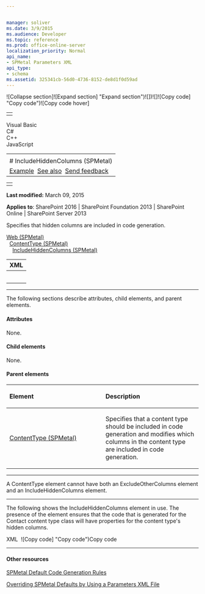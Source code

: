 ```yaml
---


manager: soliver
ms.date: 3/9/2015
ms.audience: Developer
ms.topic: reference
ms.prod: office-online-server
localization_priority: Normal
api_name:
- SPMetal Parameters XML
api_type:
- schema
ms.assetid: 325341cb-56d0-4736-8152-de8d1f0d59ad
---
```


![Collapse
section]![Expand
section] "Expand section")![]()![])![]![]()![Copy
code] "Copy code")![Copy code
hover]
<table>
<tbody>
<tr class="odd">
<td align="left"></td>
</tr>
</tbody>
</table>

Visual Basic  
C\#  
C++  
JavaScript  

<table>
<tbody>
<tr class="odd">
<td align="left"><span id="runningHeaderText"></span></td>
</tr>
<tr class="even">
<td align="left"># IncludeHiddenColumns (SPMetal)</td>
</tr>
<tr class="odd">
<td align="left"><a href="#exampleToggle">Example</a>  <a href="#seeAlsoToggle">See also</a>  <span id="headfeedbackarea" class="feedbackhead"><a href="javascript:SubmitFeedback(&#39;docthis@Microsoft.com&#39;,&#39;&#39;,&#39;&#39;,&#39;&#39;,&#39;1.0.18082.1225&#39;,&#39;%0\dThank%20you%20for%20your%20feedback.%20The%20developer%20writing%20teams%20use%20your%20feedback%20to%20improve%20documentation.%20While%20we%20are%20reviewing%20your%20feedback,%20we%20may%20send%20you%20e-mail%20to%20ask%20for%20clarification%20or%20feedback%20on%20a%20solution.%20We%20do%20not%20use%20your%20e-mail%20address%20for%20any%20other%20purpose%20and%20we%20delete%20it%20after%20we%20finish%20our%20review.%0\AFor%20further%20information%20about%20the%20privacy%20policies%20of%20Microsoft,%20please%20see%20http://privacy.microsoft.com/en-us/default.aspx.%0\A%0\d&#39;,&#39;Customer%20feedback&#39;);">Send feedback</a></span></td>
</tr>
</tbody>
</table>

<table>
<colgroup>
<col width="100%" />
</colgroup>
<tbody>
<tr class="odd">
<td align="left"></td>
</tr>
</tbody>
</table>

**Last modified:** March 09, 2015

**Applies to**: SharePoint 2016 | SharePoint Foundation 2013 |
SharePoint Online | SharePoint Server 2013

Specifies that hidden columns are included in code generation.

[Web
(SPMetal)](web-spmetal.md)</span>  
  [ContentType
(SPMetal)](contenttype-spmetal.md)</span>  
    [IncludeHiddenColumns
(SPMetal)](includehiddencolumns-spmetal.md)</span>  
<span codelanguage="xmlLang"></span>
<table>
<colgroup>
<col width="100%" />
</colgroup>
<thead>
<tr class="header">
<th align="left">XML</th>
</tr>
</thead>
<tbody>
<tr class="odd">
<td align="left"><pre><code><IncludeHiddenColumns /></code></pre></td>
</tr>
</tbody>
</table>


--------------------------------------------------------------------------------------------------------------------------------------------------------------------------------------------------------------------------------------

The following sections describe attributes, child elements, and parent
elements.

#### Attributes

None.

#### Child elements

None.

#### Parent elements

<table>
<colgroup>
<col width="50%" />
<col width="50%" />
</colgroup>
<thead>
<tr class="header">
<th align="left"><p>Element</p></th>
<th align="left"><p>Description</p></th>
</tr>
</thead>
<tbody>
<tr class="odd">
<td align="left"><p><span sdata="link"><a href="contenttype-spmetal.md">ContentType (SPMetal)</a></span></p></td>
<td align="left"><p>Specifies that a content type should be included in code generation and modifies which columns in the content type are included in code generation.</p></td>
</tr>
</tbody>
</table>


------------------------------------------------------------------------------------------------------------------------------------------------------------------------------------------

A ContentType element cannot have both an ExcludeOtherColumns element
and an IncludeHiddenColumns element.


------------------------------------------------------------------------------------------------------------------------------------------------------------------------------------------

The following shows the IncludeHiddenColumns element in use. The
presence of the element ensures that the code that is generated for the
Contact content type class will have properties for the content type's
hidden columns.

<span codelanguage="xmlLang"></span>
XML 
<span class="copyCode" onclick="CopyCode(this)"
onkeypress="CopyCode_CheckKey(this, event)"
onmouseover="ChangeCopyCodeIcon(this)"
onmouseout="ChangeCopyCodeIcon(this)" tabindex="0">![Copy
code] "Copy code")Copy code</span>
    <?xml version="1.0" encoding="utf-8"?>
    <Web AccessModifier="Internal" xmlns="http://schemas.microsoft.com/SharePoint/2009/spmetal">
      <ContentType Name="Contact" Class="Contact">
        <Column Name="ContId" Member="ContactId" />
        <Column Name="ContactName" Member="ContactName1" />
        <Column Name="Category" Member="Cat" Type="String"/>
        <IncludeHiddenColumns />
      </ContentType>
      <ExcludeContentType Name="Order"/>
      <List Name="Team Members" Type="TeamMember">
        <ContentType Name="Item" Class="TeamMember" />
      </List>
    </Web>


-------------------------------------------------------------------------------------------------------------------------------------------------------------------------------------------

#### Other resources

[SPMetal Default Code Generation
Rules](http://msdn.microsoft.com/library/873ac65e-425e-40f3-9ef6-753d3cda1436(Office.15).aspx)

[Overriding SPMetal Defaults by Using a Parameters XML
File](http://msdn.microsoft.com/library/209359b2-bd46-47b6-837d-3c0c2005cb19(Office.15).aspx)








